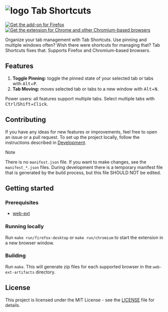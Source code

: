 # ![logo](https://github.com/2zqa/tab-shortcuts/assets/25235249/01599c74-37fc-4f62-8d54-178a37899ebe) Tab Shortcuts

[![Get the add-on for Firefox](https://github.com/2zqa/tab-shortcuts/assets/25235249/bdeb1c7a-3036-4b86-ac8b-6c43587df7fb)](https://addons.mozilla.org/nl/firefox/addon/tab-shortcuts-2zqa/) [![Get the extension for Chrome and other Chromium-based browsers](https://github.com/2zqa/tab-shortcuts/assets/25235249/afe206f9-7cb4-4726-bc69-65818f76fbbf)](https://chromewebstore.google.com/detail/tab-shortcuts/jhmjdhffddkjnobmogepoljacbjacbeb)


Organize your tab management with Tab Shortcuts. Use pinning and multiple windows often? Wish there were shortcuts for managing that? Tab Shortcuts fixes that. Supports Firefox and Chromium-based browsers.

## Features

1. **Toggle Pinning:** toggle the pinned state of your selected tab or tabs with <kbd>Alt</kbd>+<kbd>P</kbd>.
2. **Tab Moving:** moves selected tab or tabs to a new window with <kbd>Alt</kbd>+<kbd>N</kbd>.

Power users: all features support multiple tabs. Select multiple tabs with <kbd>Ctrl</kbd>/<kbd>Shift</kbd>+<kbd>Click</kbd>.

## Contributing

If you have any ideas for new features or improvements, feel free to open an issue or a pull request. To set up the project locally, follow the instructions described in [Development](#development).

> [!NOTE]
> There is no `manifest.json` file. If you want to make changes, see the `manifest_*.json` files. During development there is a temporary manifest file that is generated by the build process, but this file SHOULD NOT be edited.

## Getting started

### Prerequisites

- [web-ext](https://github.com/mozilla/web-ext)

### Running locally

Run `make run/firefox-desktop` or `make run/chromium` to start the extension in a new browser window.

### Building

Run `make`. This will generate zip files for each supported browser in the `web-ext-artifacts` directory.

## License

This project is licensed under the MIT License - see the [LICENSE](LICENSE) file for details.
